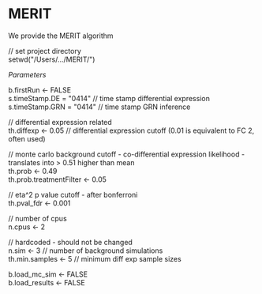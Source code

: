 # MERIT

We provide the MERIT algorithm  <br />

// set project directory <br />
setwd("/Users/.../MERIT/") <br />

*Parameters* <br />

b.firstRun <- FALSE <br />
s.timeStamp.DE = "0414" // time stamp differential expression <br />
s.timeStamp.GRN = "0414" // time stamp GRN inference <br />

// differential expression related <br />
th.diffexp <- 0.05 // differential expression cutoff (0.01 is equivalent to FC 2, often used) <br />

// monte carlo background cutoff - co-differential expression likelihood - translates into > 0.51 higher than mean <br />
th.prob <- 0.49 <br />
th.prob.treatmentFilter <- 0.05 <br />

// eta^2 p value cutoff - after bonferroni <br />
th.pval_fdr <- 0.001 <br />


// number of cpus <br />
n.cpus <- 2 <br />

// hardcoded - should not be changed <br />
n.sim <- 3 // number of background simulations <br />
th.min.samples <- 5 // minimum diff exp sample sizes <br />

b.load_mc_sim <- FALSE <br />
b.load_results <- FALSE <br />

